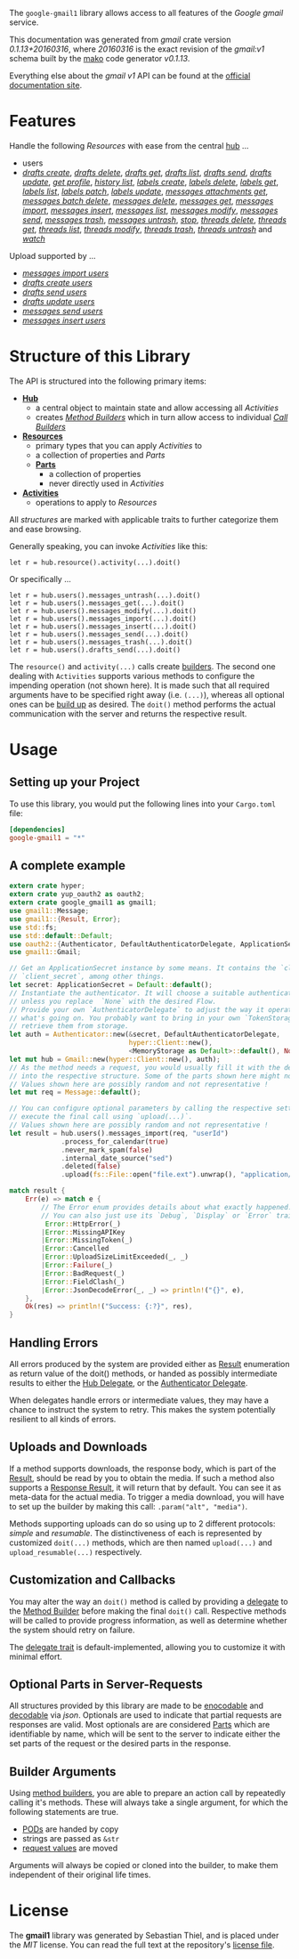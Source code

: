 <!---
DO NOT EDIT !
This file was generated automatically from 'src/mako/api/README.md.mako'
DO NOT EDIT !
-->
The `google-gmail1` library allows access to all features of the *Google gmail* service.

This documentation was generated from *gmail* crate version *0.1.13+20160316*, where *20160316* is the exact revision of the *gmail:v1* schema built by the [mako](http://www.makotemplates.org/) code generator *v0.1.13*.

Everything else about the *gmail* *v1* API can be found at the
[official documentation site](https://developers.google.com/gmail/api/).
# Features

Handle the following *Resources* with ease from the central [hub](http://byron.github.io/google-apis-rs/google_gmail1/struct.Gmail.html) ... 

* users
 * [*drafts create*](http://byron.github.io/google-apis-rs/google_gmail1/struct.UserDraftCreateCall.html), [*drafts delete*](http://byron.github.io/google-apis-rs/google_gmail1/struct.UserDraftDeleteCall.html), [*drafts get*](http://byron.github.io/google-apis-rs/google_gmail1/struct.UserDraftGetCall.html), [*drafts list*](http://byron.github.io/google-apis-rs/google_gmail1/struct.UserDraftListCall.html), [*drafts send*](http://byron.github.io/google-apis-rs/google_gmail1/struct.UserDraftSendCall.html), [*drafts update*](http://byron.github.io/google-apis-rs/google_gmail1/struct.UserDraftUpdateCall.html), [*get profile*](http://byron.github.io/google-apis-rs/google_gmail1/struct.UserGetProfileCall.html), [*history list*](http://byron.github.io/google-apis-rs/google_gmail1/struct.UserHistoryListCall.html), [*labels create*](http://byron.github.io/google-apis-rs/google_gmail1/struct.UserLabelCreateCall.html), [*labels delete*](http://byron.github.io/google-apis-rs/google_gmail1/struct.UserLabelDeleteCall.html), [*labels get*](http://byron.github.io/google-apis-rs/google_gmail1/struct.UserLabelGetCall.html), [*labels list*](http://byron.github.io/google-apis-rs/google_gmail1/struct.UserLabelListCall.html), [*labels patch*](http://byron.github.io/google-apis-rs/google_gmail1/struct.UserLabelPatchCall.html), [*labels update*](http://byron.github.io/google-apis-rs/google_gmail1/struct.UserLabelUpdateCall.html), [*messages attachments get*](http://byron.github.io/google-apis-rs/google_gmail1/struct.UserMessageAttachmentGetCall.html), [*messages batch delete*](http://byron.github.io/google-apis-rs/google_gmail1/struct.UserMessageBatchDeleteCall.html), [*messages delete*](http://byron.github.io/google-apis-rs/google_gmail1/struct.UserMessageDeleteCall.html), [*messages get*](http://byron.github.io/google-apis-rs/google_gmail1/struct.UserMessageGetCall.html), [*messages import*](http://byron.github.io/google-apis-rs/google_gmail1/struct.UserMessageImportCall.html), [*messages insert*](http://byron.github.io/google-apis-rs/google_gmail1/struct.UserMessageInsertCall.html), [*messages list*](http://byron.github.io/google-apis-rs/google_gmail1/struct.UserMessageListCall.html), [*messages modify*](http://byron.github.io/google-apis-rs/google_gmail1/struct.UserMessageModifyCall.html), [*messages send*](http://byron.github.io/google-apis-rs/google_gmail1/struct.UserMessageSendCall.html), [*messages trash*](http://byron.github.io/google-apis-rs/google_gmail1/struct.UserMessageTrashCall.html), [*messages untrash*](http://byron.github.io/google-apis-rs/google_gmail1/struct.UserMessageUntrashCall.html), [*stop*](http://byron.github.io/google-apis-rs/google_gmail1/struct.UserStopCall.html), [*threads delete*](http://byron.github.io/google-apis-rs/google_gmail1/struct.UserThreadDeleteCall.html), [*threads get*](http://byron.github.io/google-apis-rs/google_gmail1/struct.UserThreadGetCall.html), [*threads list*](http://byron.github.io/google-apis-rs/google_gmail1/struct.UserThreadListCall.html), [*threads modify*](http://byron.github.io/google-apis-rs/google_gmail1/struct.UserThreadModifyCall.html), [*threads trash*](http://byron.github.io/google-apis-rs/google_gmail1/struct.UserThreadTrashCall.html), [*threads untrash*](http://byron.github.io/google-apis-rs/google_gmail1/struct.UserThreadUntrashCall.html) and [*watch*](http://byron.github.io/google-apis-rs/google_gmail1/struct.UserWatchCall.html)


Upload supported by ...

* [*messages import users*](http://byron.github.io/google-apis-rs/google_gmail1/struct.UserMessageImportCall.html)
* [*drafts create users*](http://byron.github.io/google-apis-rs/google_gmail1/struct.UserDraftCreateCall.html)
* [*drafts send users*](http://byron.github.io/google-apis-rs/google_gmail1/struct.UserDraftSendCall.html)
* [*drafts update users*](http://byron.github.io/google-apis-rs/google_gmail1/struct.UserDraftUpdateCall.html)
* [*messages send users*](http://byron.github.io/google-apis-rs/google_gmail1/struct.UserMessageSendCall.html)
* [*messages insert users*](http://byron.github.io/google-apis-rs/google_gmail1/struct.UserMessageInsertCall.html)



# Structure of this Library

The API is structured into the following primary items:

* **[Hub](http://byron.github.io/google-apis-rs/google_gmail1/struct.Gmail.html)**
    * a central object to maintain state and allow accessing all *Activities*
    * creates [*Method Builders*](http://byron.github.io/google-apis-rs/google_gmail1/trait.MethodsBuilder.html) which in turn
      allow access to individual [*Call Builders*](http://byron.github.io/google-apis-rs/google_gmail1/trait.CallBuilder.html)
* **[Resources](http://byron.github.io/google-apis-rs/google_gmail1/trait.Resource.html)**
    * primary types that you can apply *Activities* to
    * a collection of properties and *Parts*
    * **[Parts](http://byron.github.io/google-apis-rs/google_gmail1/trait.Part.html)**
        * a collection of properties
        * never directly used in *Activities*
* **[Activities](http://byron.github.io/google-apis-rs/google_gmail1/trait.CallBuilder.html)**
    * operations to apply to *Resources*

All *structures* are marked with applicable traits to further categorize them and ease browsing.

Generally speaking, you can invoke *Activities* like this:

```Rust,ignore
let r = hub.resource().activity(...).doit()
```

Or specifically ...

```ignore
let r = hub.users().messages_untrash(...).doit()
let r = hub.users().messages_get(...).doit()
let r = hub.users().messages_modify(...).doit()
let r = hub.users().messages_import(...).doit()
let r = hub.users().messages_insert(...).doit()
let r = hub.users().messages_send(...).doit()
let r = hub.users().messages_trash(...).doit()
let r = hub.users().drafts_send(...).doit()
```

The `resource()` and `activity(...)` calls create [builders][builder-pattern]. The second one dealing with `Activities` 
supports various methods to configure the impending operation (not shown here). It is made such that all required arguments have to be 
specified right away (i.e. `(...)`), whereas all optional ones can be [build up][builder-pattern] as desired.
The `doit()` method performs the actual communication with the server and returns the respective result.

# Usage

## Setting up your Project

To use this library, you would put the following lines into your `Cargo.toml` file:

```toml
[dependencies]
google-gmail1 = "*"
```

## A complete example

```Rust
extern crate hyper;
extern crate yup_oauth2 as oauth2;
extern crate google_gmail1 as gmail1;
use gmail1::Message;
use gmail1::{Result, Error};
use std::fs;
use std::default::Default;
use oauth2::{Authenticator, DefaultAuthenticatorDelegate, ApplicationSecret, MemoryStorage};
use gmail1::Gmail;

// Get an ApplicationSecret instance by some means. It contains the `client_id` and 
// `client_secret`, among other things.
let secret: ApplicationSecret = Default::default();
// Instantiate the authenticator. It will choose a suitable authentication flow for you, 
// unless you replace  `None` with the desired Flow.
// Provide your own `AuthenticatorDelegate` to adjust the way it operates and get feedback about 
// what's going on. You probably want to bring in your own `TokenStorage` to persist tokens and
// retrieve them from storage.
let auth = Authenticator::new(&secret, DefaultAuthenticatorDelegate,
                              hyper::Client::new(),
                              <MemoryStorage as Default>::default(), None);
let mut hub = Gmail::new(hyper::Client::new(), auth);
// As the method needs a request, you would usually fill it with the desired information
// into the respective structure. Some of the parts shown here might not be applicable !
// Values shown here are possibly random and not representative !
let mut req = Message::default();

// You can configure optional parameters by calling the respective setters at will, and
// execute the final call using `upload(...)`.
// Values shown here are possibly random and not representative !
let result = hub.users().messages_import(req, "userId")
             .process_for_calendar(true)
             .never_mark_spam(false)
             .internal_date_source("sed")
             .deleted(false)
             .upload(fs::File::open("file.ext").unwrap(), "application/octet-stream".parse().unwrap());

match result {
    Err(e) => match e {
        // The Error enum provides details about what exactly happened.
        // You can also just use its `Debug`, `Display` or `Error` traits
         Error::HttpError(_)
        |Error::MissingAPIKey
        |Error::MissingToken(_)
        |Error::Cancelled
        |Error::UploadSizeLimitExceeded(_, _)
        |Error::Failure(_)
        |Error::BadRequest(_)
        |Error::FieldClash(_)
        |Error::JsonDecodeError(_, _) => println!("{}", e),
    },
    Ok(res) => println!("Success: {:?}", res),
}

```
## Handling Errors

All errors produced by the system are provided either as [Result](http://byron.github.io/google-apis-rs/google_gmail1/enum.Result.html) enumeration as return value of 
the doit() methods, or handed as possibly intermediate results to either the 
[Hub Delegate](http://byron.github.io/google-apis-rs/google_gmail1/trait.Delegate.html), or the [Authenticator Delegate](http://byron.github.io/google-apis-rs/google_gmail1/../yup-oauth2/trait.AuthenticatorDelegate.html).

When delegates handle errors or intermediate values, they may have a chance to instruct the system to retry. This 
makes the system potentially resilient to all kinds of errors.

## Uploads and Downloads
If a method supports downloads, the response body, which is part of the [Result](http://byron.github.io/google-apis-rs/google_gmail1/enum.Result.html), should be
read by you to obtain the media.
If such a method also supports a [Response Result](http://byron.github.io/google-apis-rs/google_gmail1/trait.ResponseResult.html), it will return that by default.
You can see it as meta-data for the actual media. To trigger a media download, you will have to set up the builder by making
this call: `.param("alt", "media")`.

Methods supporting uploads can do so using up to 2 different protocols: 
*simple* and *resumable*. The distinctiveness of each is represented by customized 
`doit(...)` methods, which are then named `upload(...)` and `upload_resumable(...)` respectively.

## Customization and Callbacks

You may alter the way an `doit()` method is called by providing a [delegate](http://byron.github.io/google-apis-rs/google_gmail1/trait.Delegate.html) to the 
[Method Builder](http://byron.github.io/google-apis-rs/google_gmail1/trait.CallBuilder.html) before making the final `doit()` call. 
Respective methods will be called to provide progress information, as well as determine whether the system should 
retry on failure.

The [delegate trait](http://byron.github.io/google-apis-rs/google_gmail1/trait.Delegate.html) is default-implemented, allowing you to customize it with minimal effort.

## Optional Parts in Server-Requests

All structures provided by this library are made to be [enocodable](http://byron.github.io/google-apis-rs/google_gmail1/trait.RequestValue.html) and 
[decodable](http://byron.github.io/google-apis-rs/google_gmail1/trait.ResponseResult.html) via *json*. Optionals are used to indicate that partial requests are responses 
are valid.
Most optionals are are considered [Parts](http://byron.github.io/google-apis-rs/google_gmail1/trait.Part.html) which are identifiable by name, which will be sent to 
the server to indicate either the set parts of the request or the desired parts in the response.

## Builder Arguments

Using [method builders](http://byron.github.io/google-apis-rs/google_gmail1/trait.CallBuilder.html), you are able to prepare an action call by repeatedly calling it's methods.
These will always take a single argument, for which the following statements are true.

* [PODs][wiki-pod] are handed by copy
* strings are passed as `&str`
* [request values](http://byron.github.io/google-apis-rs/google_gmail1/trait.RequestValue.html) are moved

Arguments will always be copied or cloned into the builder, to make them independent of their original life times.

[wiki-pod]: http://en.wikipedia.org/wiki/Plain_old_data_structure
[builder-pattern]: http://en.wikipedia.org/wiki/Builder_pattern
[google-go-api]: https://github.com/google/google-api-go-client

# License
The **gmail1** library was generated by Sebastian Thiel, and is placed 
under the *MIT* license.
You can read the full text at the repository's [license file][repo-license].

[repo-license]: https://github.com/Byron/google-apis-rs/LICENSE.md
